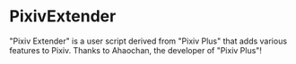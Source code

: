 # PixivExtender
"Pixiv Extender" is a user script derived from "Pixiv Plus" that adds various features to Pixiv. Thanks to Ahaochan, the developer of "Pixiv Plus"!
